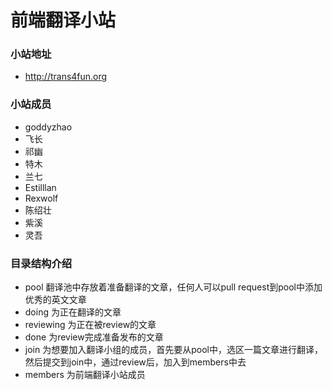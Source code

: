 # 前端翻译小站

### 小站地址
* http://trans4fun.org

### 小站成员
* goddyzhao
* 飞长
* 祁幽
* 特木
* 兰七
* Estilllan
* Rexwolf
* 陈绍壮
* 紫溪
* 灵吾

### 目录结构介绍
+ pool 
	翻译池中存放着准备翻译的文章，任何人可以pull request到pool中添加优秀的英文文章
+ doing
	为正在翻译的文章
+ reviewing
	为正在被review的文章
+ done
	为review完成准备发布的文章
+ join
	为想要加入翻译小组的成员，首先要从pool中，选区一篇文章进行翻译，然后提交到join中，通过review后，加入到members中去
+ members
	为前端翻译小站成员
